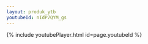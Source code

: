 ```yaml
---
layout: produk_ytb
youtubeId: nIdP7QYM_gs
---
```


{% include youtubePlayer.html id=page.youtubeId %}
